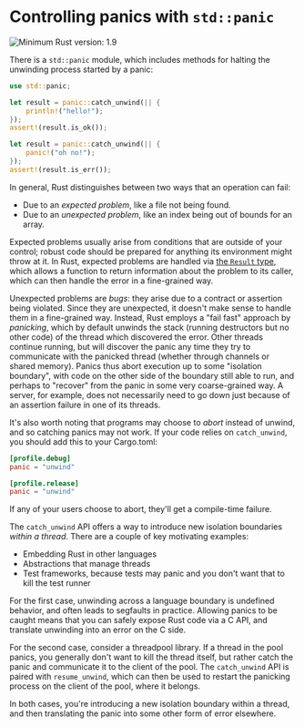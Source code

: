 # Controlling panics with `std::panic`

![Minimum Rust version: 1.9](https://img.shields.io/badge/Minimum%20Rust%20Version-1.9-brightgreen.svg)

There is a `std::panic` module, which includes methods for halting the
unwinding process started by a panic:

```rust
use std::panic;

let result = panic::catch_unwind(|| {
    println!("hello!");
});
assert!(result.is_ok());

let result = panic::catch_unwind(|| {
    panic!("oh no!");
});
assert!(result.is_err());
```

In general, Rust distinguishes between two ways that an operation can fail:

- Due to an *expected problem*, like a file not being found.
- Due to an *unexpected problem*, like an index being out of bounds for an array.

Expected problems usually arise from conditions that are outside of your
control; robust code should be prepared for anything its environment might throw
at it. In Rust, expected problems are handled via [the `Result` type][result],
which allows a function to return information about the problem to its caller,
which can then handle the error in a fine-grained way.

[result]: http://doc.rust-lang.org/std/result/index.html

Unexpected problems are *bugs*: they arise due to a contract or assertion being
violated. Since they are unexpected, it doesn't make sense to handle them in a
fine-grained way. Instead, Rust employs a "fail fast" approach by *panicking*,
which by default unwinds the stack (running destructors but no other code) of
the thread which discovered the error. Other threads continue running, but will
discover the panic any time they try to communicate with the panicked thread
(whether through channels or shared memory). Panics thus abort execution up to
some "isolation boundary", with code on the other side of the boundary still
able to run, and perhaps to "recover" from the panic in some very coarse-grained
way. A server, for example, does not necessarily need to go down just because of
an assertion failure in one of its threads.

It's also worth noting that programs may choose to *abort* instead of unwind,
and so catching panics may not work. If your code relies on `catch_unwind`, you
should add this to your Cargo.toml:

```toml
[profile.debug]
panic = "unwind"

[profile.release]
panic = "unwind"
```

If any of your users choose to abort, they'll get a compile-time failure.

The `catch_unwind` API offers a way to introduce new isolation boundaries
*within a thread*. There are a couple of key motivating examples:

* Embedding Rust in other languages
* Abstractions that manage threads
* Test frameworks, because tests may panic and you don't want that to kill the test runner

For the first case, unwinding across a language boundary is undefined behavior,
and often leads to segfaults in practice. Allowing panics to be caught means
that you can safely expose Rust code via a C API, and translate unwinding into
an error on the C side.

For the second case, consider a threadpool library. If a thread in the pool
panics, you generally don't want to kill the thread itself, but rather catch the
panic and communicate it to the client of the pool. The `catch_unwind` API is
paired with `resume_unwind`, which can then be used to restart the panicking
process on the client of the pool, where it belongs.

In both cases, you're introducing a new isolation boundary within a thread, and
then translating the panic into some other form of error elsewhere.